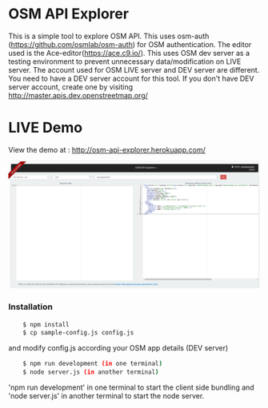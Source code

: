 # OSM API Explorer

This is a simple tool to explore OSM API. This uses osm-auth (https://github.com/osmlab/osm-auth) for OSM authentication. The editor used is the Ace-editor(https://ace.c9.io/).
This uses OSM dev server as a testing environment to prevent unnecessary data/modification on LIVE server. The account used for OSM LIVE server and DEV server are different. You need to have a DEV server account for this tool. If you don't have DEV server account, create one by visiting http://master.apis.dev.openstreetmap.org/

# LIVE Demo

View the demo at : http://osm-api-explorer.herokuapp.com/

![Explorer Image](https://raw.githubusercontent.com/drklrd/osm-api-explorer/master/osm-api-explorer.png)

### Installation
```sh
    $ npm install
    $ cp sample-config.js config.js
```
and modify config.js according your OSM app details (DEV server)

```sh
    $ npm run development (in one terminal)
    $ node server.js (in another terminal)
```
'npm run development' in one terminal to start the client side bundling and 'node server.js' in another terminal to start the node server.
